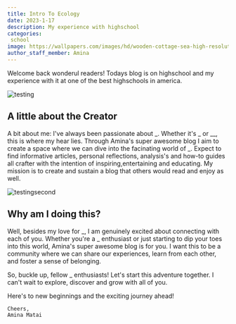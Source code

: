 ```yaml
---
title: Intro To Ecology
date: 2023-1-17
description: My experience with highschool
categories:
 school
image: https://wallpapers.com/images/hd/wooden-cottage-sea-high-resolution-d7fahhz6phtkdveh.jpg
author_staff_member: Amina
---
```

Welcome back wonderul readers! Todays blog is on highschool and my experience with it at one of the best highschools in america. 

![testing](https://wallpapers.com/images/hd/high-resolution-farmhouse-by-lake-er08n33kr7ulrakb.jpg)

## A little about the Creator

A bit about me: I've always been passionate about _. Whether it's _ or __, this is where my hear lies. Through Amina's super awesome blog I aim to create a space where we can dive into the facinating world of _. Expect to find informative articles, personal reflections, analysis's and how-to guides all crafter with the intention of inspiring,entertaining and educating. My mission is to create and sustain a blog that others would read and enjoy as well. 

![testingsecond](http://wallpapers.com/images/featured/high-resolution-gfinds1akzwf6vcq.jpg)

## Why am I doing this?

Well, besides my love for _, I am genuinely excited about connecting with each of you. Whether you're a _ enthusiast or just starting to dip your toes into this world, Amina's super awesome blog is for you. I want this to be a community where we can share our experiences, learn from each other, and foster a sense of belonging. 

So, buckle up, fellow _ enthusiasts! Let's start this adventure together. I can't wait to explore, discover and grow with all of you. 

Here's to new beginnings and the exciting journey ahead!

    Cheers,
    Amina Matai